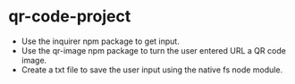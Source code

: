 # qr-code-project

- Use the inquirer npm package to get input.
- Use the qr-image npm package to turn the user entered URL a QR code image.
- Create a txt file to save the user input using the native fs node module.
